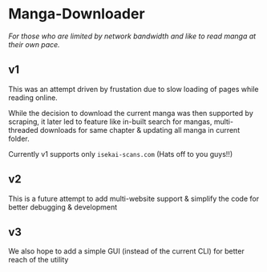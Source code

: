 # Manga-Downloader

*For those who are limited by network bandwidth and like to read manga at their own pace.*

## v1
This was an attempt driven by frustation due to slow loading of pages while reading online.

While the decision to download the current manga was then supported by scraping, it later led to feature like in-built search for mangas,  multi-threaded downloads for same chapter & updating all manga in current folder.

Currently v1 supports only `isekai-scans.com` (Hats off to you guys!!)

## v2
This is a future attempt to add multi-website support & simplify the code for better debugging & development

## v3
We also hope to add a simple GUI (instead of the current CLI) for better reach of the utility